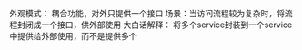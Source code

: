 外观模式：
耦合功能，对外只提供一个接口
场景：当访问流程较为复杂时，将流程封闭成一个接口，供外部使用
大白话解释：
将多个service封装到一个service中提供给外部使用，而不是提供多个



